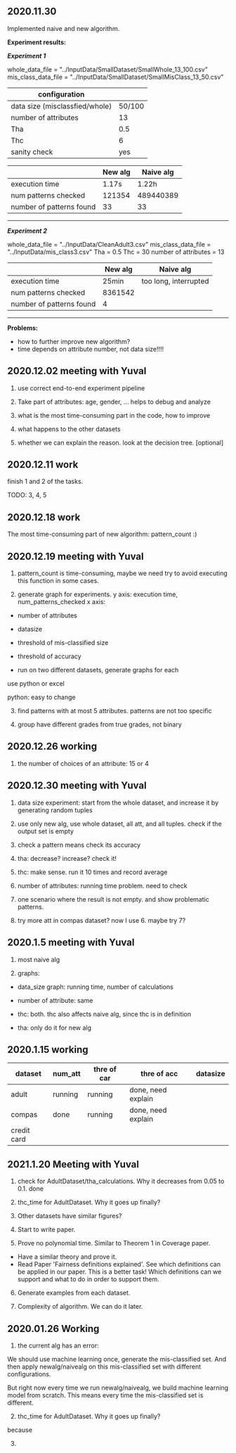 ## 2020.11.30

Implemented naive and new algorithm.

**Experiment results:**

***Experiment 1***
 
 whole_data_file = "../InputData/SmallDataset/SmallWhole_13_100.csv"
 mis_class_data_file = "../InputData/SmallDataset/SmallMisClass_13_50.csv"


| configuration | |
| --- | --- |
| data size (misclassfied/whole) | 50/100 |
| number of attributes| 13|
| Tha | 0.5|
| Thc | 6 |
| sanity check | yes|



| | New alg | Naive alg |
| ----   | ----- | ----
| execution time | 1.17s | 1.22h |
| num patterns checked |  121354 | 489440389 |
| number of patterns found | 33 | 33|
---


***Experiment 2***
 
whole_data_file = "../InputData/CleanAdult3.csv"
mis_class_data_file = "../InputData/mis_class3.csv"
Tha = 0.5
Thc = 30
number of attributes = 13



| | New alg | Naive alg |
| ----   | ----- | ----
| execution time | 25min | too long, interrupted |
| num patterns checked |  8361542 | |
| number of patterns found | 4 | |


---
**Problems:**
- how to further improve new algorithm?
- time depends on attribute number, not data size!!!!


## 2020.12.02 meeting with Yuval 

1. use correct end-to-end experiment pipeline

2. Take part of attributes: age, gender, ... helps to debug and analyze

3. what is the most time-consuming part in the code, how to improve

4. what happens to the other datasets

5. whether we can explain the reason. look at the decision tree. [optional]


## 2020.12.11 work

finish 1 and 2 of the tasks.

TODO: 3, 4, 5

## 2020.12.18 work

The most time-consuming part of new algorithm: pattern_count :) 




## 2020.12.19 meeting with Yuval

1. pattern_count is time-consuming, maybe we need try to avoid executing this function in some cases.

2. generate graph for experiments. 
y axis: execution time, num_patterns_checked
x axis:
 - number of attributes
 - datasize
 - threshold of mis-classified size
 - threshold of accuracy
 
 - run on two different datasets, generate graphs for each

 use python or excel

 python: easy to change
 

3. find patterns with at most 5 attributes. patterns are not too specific

4. group have different grades from true grades, not binary


## 2020.12.26 working

1. the number of choices of an attribute: 15 or 4


## 2020.12.30 meeting with Yuval

1. data size experiment: start from the whole dataset, and increase it by generating random tuples

2. use only new alg, use whole dataset, all att, and all tuples.
check if the output set is empty

3. check a pattern means check its accuracy

4. tha: decrease? increase? check it! 

5. thc: make sense. run it 10 times and record average

6. number of attributes: running time problem. need to check

7. one scenario where the result is not empty. and show problematic patterns.

8. try more att in compas dataset? now I use 6. maybe try 7?


## 2020.1.5 meeting with Yuval

1. most naive alg

2. graphs:

- data_size graph: running time, number of calculations
- number of attribute: same
- thc: both. thc also affects naive alg, since thc is in definition

- tha: only do it for new alg

## 2020.1.15 working


| dataset | num_att | thre of car | thre of acc | datasize |
| --- | --- | --- | --- | --- |
| adult | running |  running | done, need explain  |   |
| compas |  done  | running  |  done, need explain  |    |
| credit card |     |    |     |    |

## 2021.1.20 Meeting with Yuval

1. check for AdultDataset/tha_calculations. Why it decreases from 0.05 to 0.1. 
done

2. thc_time for AdultDataset. Why it goes up finally? 

3. Other datasets have similar figures?

4. Start to write paper.

5. Prove no polynomial time. Similar to Theorem 1 in Coverage paper.
- Have a similar theory and prove it.
- Read Paper 'Fairness definitions explained'. See which definitions can be applied in our paper.
This is a better task! Which definitions can we support and what to do in order to support them.

6. Generate examples from each dataset. 

7. Complexity of algorithm. We can do it later.



## 2020.01.26 Working

1. the current alg has an error:
   
We should use machine learning once, generate the mis-classified set. 
   And then apply newalg/naivealg on this mis-classified set with different configurations.
   
But right now every time we run newalg/naivealg, we build machine learning model from scratch.
This means every time the mis-classified set is different.

2. thc_time for AdultDataset. Why it goes up finally? 

because 


3. 

   

